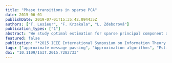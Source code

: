 ```yaml
---
title: "Phase transitions in sparse PCA"
date: 2015-06-01
publishDate: 2019-07-01T15:35:42.094435Z
authors: ["T. Lesieur", "F. Krzakala", "L. Zdeborová"]
publication_types: ["1"]
abstract: "We study optimal estimation for sparse principal component analysis when the number of non-zero elements is small but on the same order as the dimension of the data. We employ approximate message passing (AMP) algorithm and its state evolution to analyze what is the information theoretically minimal mean-squared error and the one achieved by AMP in the limit of large sizes. For a special case of rank one and large enough density of non-zeros Deshpande and Montanari [1] proved that AMP is asymptotically optimal. We show that both for low density and for large rank the problem undergoes a series of phase transitions suggesting existence of a region of parameters where estimation is information theoretically possible, but AMP (and presumably every other polynomial algorithm) fails. The analysis of the large rank limit is particularly instructive."
featured: false
publication: "*2015 IEEE International Symposium on Information Theory (ISIT)*"
tags: ["approximate message passing", "Approximation algorithms", "Estimation", "information theoretically minimal mean-squared error", "information theory", "Mathematical model", "mean square error methods", "message passing", "Message passing", "Noise", "non-zero elements", "PCA", "phase transitions", "principal component analysis", "Principal component analysis", "Sparse matrices"]
doi: "10.1109/ISIT.2015.7282733"
---
```


